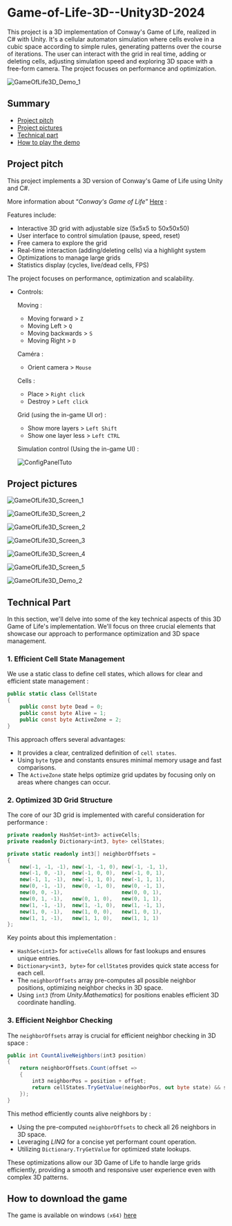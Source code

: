 # Game-of-Life-3D--Unity3D-2024

This project is a 3D implementation of Conway's Game of Life, realized in C# with Unity. It's a cellular automaton simulation where cells evolve in a cubic space according to simple rules, generating patterns over the course of iterations. The user can interact with the grid in real time, adding or deleting cells, adjusting simulation speed and exploring 3D space with a free-form camera. The project focuses on performance and optimization.

![GameOfLife3D_Demo_1](./ReadmeContent/TechnicalDemoGifs/GameOfLife3D_Demo_1.gif)


## Summary

- [Project pitch](#project-pitch)
- [Project pictures](#project-pictures)
- [Technical part](#technical-part)
- [How to play the demo](#how-to-play-the-demo)

## Project pitch

This project implements a 3D version of Conway's Game of Life using Unity and C#.

More information about “*Conway's Game of Life*” [Here](https://en.wikipedia.org/wiki/Conway%27s_Game_of_Life) : 

Features include:

- Interactive 3D grid with adjustable size (5x5x5 to 50x50x50)
- User interface to control simulation (pause, speed, reset)
- Free camera to explore the grid
- Real-time interaction (adding/deleting cells) via a highlight system
- Optimizations to manage large grids
- Statistics display (cycles, live/dead cells, FPS)

The project focuses on performance, optimization and scalability.

- Controls:

    Moving :
    - Moving forward > `Z`
    - Moving Left > `Q`
    - Moving backwards > `S`
    - Moving Right > `D`

    Caméra :
    - Orient camera > `Mouse`

    Cells :
    - Place > `Right click`
    - Destroy > `Left click`

    Grid (using the in-game UI or) :
    - Show more layers > `Left Shift`
    - Show one layer less > `Left CTRL`

    Simulation control (Using the in-game UI) : 
    
    ![ConfigPanelTuto](https://hackmd.io/_uploads/BJeDcBZJJx.png)

## Project pictures

![GameOfLife3D_Screen_1](./ReadmeContent/GameScreenshots/GameOfLife_Screen_1.png)

![GameOfLife3D_Screen_2](./ReadmeContent/GameScreenshots/GameOfLife_Screen_2.png)

![GameOfLife3D_Screen_2](./ReadmeContent/GameScreenshots/GameOfLife_Screen_3.png)

![GameOfLife3D_Screen_3](./ReadmeContent/GameScreenshots/GameOfLife_Screen_4.png)

![GameOfLife3D_Screen_4](./ReadmeContent/GameScreenshots/GameOfLife_Screen_5.png)

![GameOfLife3D_Screen_5](./ReadmeContent/GameScreenshots/GameOfLife_Screen_6.png)

![GameOfLife3D_Demo_2](./ReadmeContent/TechnicalDemoGifs/GameOfLife3D_Demo_2.gif)

## Technical Part 

In this section, we'll delve into some of the key technical aspects of this 3D Game of Life's implementation. We'll focus on three crucial elements that showcase our approach to performance optimization and 3D space management.

### 1. Efficient Cell State Management

We use a static class to define cell states, which allows for clear and efficient state management :

```csharp
public static class CellState
{
    public const byte Dead = 0;
    public const byte Alive = 1;
    public const byte ActiveZone = 2;
}
```

This approach offers several advantages:

- It provides a clear, centralized definition of `cell states`.
- Using `byte` type and constants ensures minimal memory usage and fast comparisons.
- The `ActiveZone` state helps optimize grid updates by focusing only on areas where changes can occur.

### 2. Optimized 3D Grid Structure

The core of our 3D grid is implemented with careful consideration for performance :

```csharp
private readonly HashSet<int3> activeCells;
private readonly Dictionary<int3, byte> cellStates;

private static readonly int3[] neighborOffsets =
{
    new(-1, -1, -1), new(-1, -1, 0), new(-1, -1, 1),
    new(-1, 0, -1),  new(-1, 0, 0),  new(-1, 0, 1),
    new(-1, 1, -1),  new(-1, 1, 0),  new(-1, 1, 1),
    new(0, -1, -1),  new(0, -1, 0),  new(0, -1, 1),
    new(0, 0, -1),                   new(0, 0, 1),
    new(0, 1, -1),   new(0, 1, 0),   new(0, 1, 1),
    new(1, -1, -1),  new(1, -1, 0),  new(1, -1, 1),
    new(1, 0, -1),   new(1, 0, 0),   new(1, 0, 1),
    new(1, 1, -1),   new(1, 1, 0),   new(1, 1, 1)
};
```

Key points about this implementation :

- `HashSet<int3>` for `activeCells` allows for fast lookups and ensures unique entries.
- `Dictionary<int3, byte>` for `cellState`s provides quick state access for each cell.
- The `neighborOffsets` array pre-computes all possible neighbor positions, optimizing neighbor checks in 3D space.
- Using `int3` (from *Unity.Mathematics*) for positions enables efficient 3D coordinate handling.

### 3. Efficient Neighbor Checking

The `neighborOffsets` array is crucial for efficient neighbor checking in 3D space :

```csharp
public int CountAliveNeighbors(int3 position)
{
    return neighborOffsets.Count(offset =>
    {
        int3 neighborPos = position + offset;
        return cellStates.TryGetValue(neighborPos, out byte state) && state == CellState.Alive;
    });
}
```

This method efficiently counts alive neighbors by :

- Using the pre-computed `neighborOffsets` to check all 26 neighbors in 3D space.
- Leveraging *LINQ* for a concise yet performant count operation.
- Utilizing `Dictionary.TryGetValue` for optimized state lookups.

These optimizations allow our 3D Game of Life to handle large grids efficiently, providing a smooth and responsive user experience even with complex 3D patterns.

## How to download the game

The game is available on windows `(x64)` [here](https://github.com/LeoSery/Conway-s-Game-of-Life-3D--Unity3D-2024/releases) 